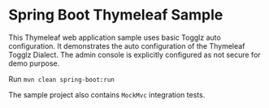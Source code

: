 # Spring Boot Thymeleaf Sample

This Thymeleaf web application sample uses basic Togglz auto configuration.
It demonstrates the auto configuration of the Thymeleaf Togglz Dialect.
The admin console is explicitly configured as not secure for demo purpose.

Run `mvn clean spring-boot:run`

The sample project also contains `MockMvc` integration tests.
